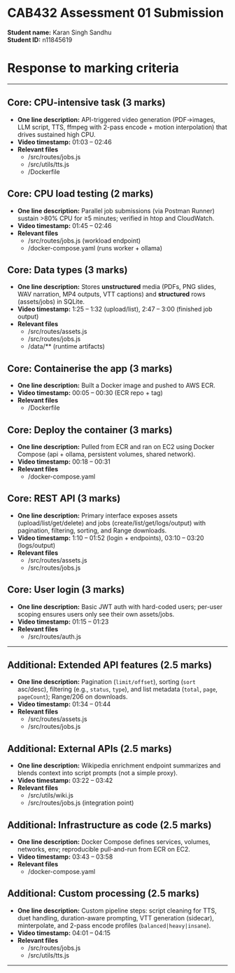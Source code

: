 # CAB432 Assessment 01 Submission

**Student name:** Karan Singh Sandhu  
**Student ID:** n11845619  

# Response to marking criteria  

---

## Core: CPU-intensive task (3 marks)

- **One line description:** API-triggered video generation (PDF→images, LLM script, TTS, ffmpeg with 2-pass encode + motion interpolation) that drives sustained high CPU.  
- **Video timestamp:** 01:03 – 02:46 
- **Relevant files**
  - /src/routes/jobs.js  
  - /src/utils/tts.js  
  - /Dockerfile  

## Core: CPU load testing (2 marks)

- **One line description:** Parallel job submissions (via Postman Runner) sustain >80% CPU for ≥5 minutes; verified in htop and CloudWatch.  
- **Video timestamp:** 01:45 – 02:46  
- **Relevant files**
  - /src/routes/jobs.js (workload endpoint)  
  - /docker-compose.yaml (runs worker + ollama)  

## Core: Data types (3 marks)

- **One line description:** Stores **unstructured** media (PDFs, PNG slides, WAV narration, MP4 outputs, VTT captions) and **structured** rows (assets/jobs) in SQLite.  
- **Video timestamp:** 1:25 – 1:32 (upload/list), 2:47 – 3:00 (finished job output)  
- **Relevant files**
  - /src/routes/assets.js  
  - /src/routes/jobs.js  
  - /data/** (runtime artifacts)  

## Core: Containerise the app (3 marks)

- **One line description:** Built a Docker image and pushed to AWS ECR.  
- **Video timestamp:** 00:05 – 00:30 (ECR repo + tag)  
- **Relevant files**
  - /Dockerfile  

## Core: Deploy the container (3 marks)

- **One line description:** Pulled from ECR and ran on EC2 using Docker Compose (api + ollama, persistent volumes, shared network).  
- **Video timestamp:** 00:18 – 00:31  
- **Relevant files**
  - /docker-compose.yaml  

## Core: REST API (3 marks)

- **One line description:** Primary interface exposes assets (upload/list/get/delete) and jobs (create/list/get/logs/output) with pagination, filtering, sorting, and Range downloads.  
- **Video timestamp:** 1:10 – 01:52 (login + endpoints), 03:10 – 03:20 (logs/output)  
- **Relevant files**
  - /src/routes/assets.js  
  - /src/routes/jobs.js  

## Core: User login (3 marks)

- **One line description:** Basic JWT auth with hard-coded users; per-user scoping ensures users only see their own assets/jobs.  
- **Video timestamp:** 01:15 – 01:23  
- **Relevant files**
  - /src/routes/auth.js  

---

## Additional: Extended API features (2.5 marks)

- **One line description:** Pagination (`limit/offset`), sorting (`sort` asc/desc), filtering (e.g., `status`, `type`), and list metadata (`total`, `page`, `pageCount`); Range/206 on downloads.  
- **Video timestamp:** 01:34 – 01:44  
- **Relevant files**
  - /src/routes/assets.js  
  - /src/routes/jobs.js  

## Additional: External APIs (2.5 marks)

- **One line description:** Wikipedia enrichment endpoint summarizes and blends context into script prompts (not a simple proxy).  
- **Video timestamp:** 03:22 – 03:42 
- **Relevant files**
  - /src/utils/wiki.js  
  - /src/routes/jobs.js (integration point)  

## Additional: Infrastructure as code (2.5 marks)

- **One line description:** Docker Compose defines services, volumes, networks, env; reproducible pull-and-run from ECR on EC2.  
- **Video timestamp:** 03:43 – 03:58  
- **Relevant files**
  - /docker-compose.yaml  

## Additional: Custom processing (2.5 marks)

- **One line description:** Custom pipeline steps: script cleaning for TTS, duet handling, duration-aware prompting, VTT generation (sidecar), minterpolate, and 2-pass encode profiles (`balanced|heavy|insane`).  
- **Video timestamp:** 04:01 – 04:15  
- **Relevant files**
  - /src/routes/jobs.js  
  - /src/utils/tts.js  

---
